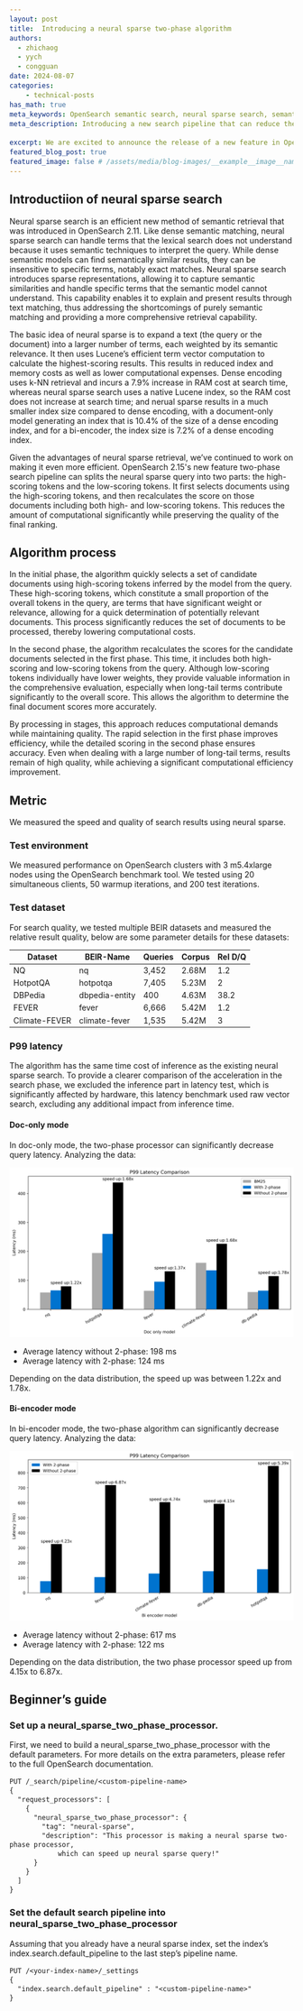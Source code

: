 ```yaml
---
layout: post
title:  Introducing a neural sparse two-phase algorithm
authors:
  - zhichaog
  - yych
  - congguan
date: 2024-08-07
categories:
    - technical-posts
has_math: true
meta_keywords: OpenSearch semantic search, neural sparse search, semantic sparse retrieval
meta_description: Introducing a new search pipeline that can reduce the latency of OpenSearch neural sparse search.

excerpt: We are excited to announce the release of a new feature in OpenSearch 2.15, a two-phase search pipeline for neural sparse retrieval. In testing, this feature has achieved significant speed improvements.
featured_blog_post: true 
featured_image: false # /assets/media/blog-images/__example__image__name.jpg
---
```


## Introductiion of neural sparse search
Neural sparse search is an efficient new method of semantic retrieval that was introduced in OpenSearch 2.11. Like dense semantic matching, neural sparse search can handle terms that the lexical search does not understand because it uses semantic techniques to interpret the query. While dense semantic models can find semantically similar results, they can be insensitive to specific terms, notably exact matches. Neural sparse search introduces sparse representations, allowing it to capture semantic similarities and handle specific terms that the semantic model cannot understand. This capability enables it to explain and present results through text matching, thus addressing the shortcomings of purely semantic matching and providing a more comprehensive retrieval capability.

The basic idea of neural sparse is to expand a text (the query or the document) into a larger number of terms, each weighted by its semantic relevance. It then uses Lucene’s efficient term vector computation to calculate the highest-scoring results. This results in reduced index and memory costs as well as lower computational expenses. Dense encoding uses k-NN retrieval and incurs a 7.9% increase in RAM cost at search time, whereas neural sparse search uses a native Lucene index, so the RAM cost does not increase at search time; and nerual sparse results in a much smaller index size compared to dense encoding, with a document-only model generating an index that is 10.4% of the size of a dense encoding index, and for a bi-encoder, the index size is 7.2% of a dense encoding index.

Given the advantages of neural sparse retrieval, we’ve continued to work on making it even more efficient. OpenSearch 2.15's new feature two-phase search pipeline can splits the neural sparse query into two parts: the high-scoring tokens and the low-scoring tokens. It first selects documents using the high-scoring tokens, and then recalculates the score on those documents including both high- and low-scoring tokens. This reduces the amount of computational significantly while preserving the quality of the final ranking.

## Algorithm process
In the initial phase, the algorithm quickly selects a set of candidate documents using high-scoring tokens inferred by the model from the query. These high-scoring tokens, which constitute a small proportion of the overall tokens in the query, are terms that have significant weight or relevance, allowing for a quick determination of potentially relevant documents. This process significantly reduces the set of documents to be processed, thereby lowering computational costs.

In the second phase, the algorithm recalculates the scores for the candidate documents selected in the first phase. This time, it includes both high-scoring and low-scoring tokens from the query. Although low-scoring tokens individually have lower weights, they provide valuable information in the comprehensive evaluation, especially when long-tail terms contribute significantly to the overall score. This allows the algorithm to determine the final document scores more accurately.

By processing in stages, this approach reduces computational demands while maintaining quality. The rapid selection in the first phase improves efficiency, while the detailed scoring in the second phase ensures accuracy. Even when dealing with a large number of long-tail terms, results remain of high quality, while achieving a significant computational efficiency improvement.

## Metric

We measured the speed and quality of search results using neural sparse.

### Test environment

We measured performance on OpenSearch clusters with 3 m5.4xlarge nodes using the OpenSearch benchmark tool. We tested using 20 simultaneous clients, 50 warmup iterations, and 200 test iterations.

### Test dataset

For search quality, we tested multiple BEIR datasets and measured the relative result quality,  below are some parameter details for these datasets:

| Dataset        | BEIR-Name     | Queries | Corpus | Rel D/Q |
|----------------|---------------|---------|--------|---------|
| NQ             | nq            | 3,452   | 2.68M  | 1.2     |
| HotpotQA       | hotpotqa      | 7,405   | 5.23M  | 2       |
| DBPedia        | dbpedia-entity| 400     | 4.63M  | 38.2    |
| FEVER          | fever         | 6,666   | 5.42M  | 1.2     |
| Climate-FEVER  | climate-fever | 1,535   | 5.42M  | 3       |


### P99 latency

The algorithm has the same time cost of inference as the existing neural sparse search. To provide a clearer comparison of the acceleration in the search phase, we excluded the inference part in latency test, which is significantly affected by hardware, this latency benchmark used raw vector search, excluding any additional impact from inference time.

#### Doc-only mode

In doc-only mode, the two-phase processor can significantly decrease query latency. Analyzing the data:


<img src="/assets/media/blog-images/2024-08-07-Introducing-a-neural-sparse-two-phase-algorithm/two-phase-doc-model-p99-latency.jpg"/>


* Average latency without 2-phase: 198 ms
* Average latency with 2-phase: 124 ms

Depending on the data distribution, the speed up was between 1.22x and 1.78x.

#### Bi-encoder mode
In bi-encoder mode, the two-phase algorithm can significantly decrease query latency. Analyzing the data:

<img src="/assets/media/blog-images/2024-08-07-Introducing-a-neural-sparse-two-phase-algorithm/two-phase-bi-encoder-p99-latency.jpg"/>

* Average latency without 2-phase: 617 ms
* Average latency with 2-phase: 122 ms

Depending on the data distribution, the two phase processor speed up from 4.15x to 6.87x.



## Beginner’s guide

### Set up a neural_sparse_two_phase_processor.
First, we need to build a neural_sparse_two_phase_processor with the default parameters. For more details on the extra parameters, please refer to the full OpenSearch documentation.

```
PUT /_search/pipeline/<custom-pipeline-name>
{
  "request_processors": [
    {
      "neural_sparse_two_phase_processor": {
        "tag": "neural-sparse",
        "description": "This processor is making a neural sparse two-phase processor,
            which can speed up neural sparse query!"
      }
    }
  ]
}
```

### Set the default search pipeline into neural_sparse_two_phase_processor

Assuming that you already have a neural sparse index, set the index’s index.search.default_pipeline to the last step’s pipeline name.

```
PUT /<your-index-name>/_settings 
{
  "index.search.default_pipeline" : "<custom-pipeline-name>"
}
```

